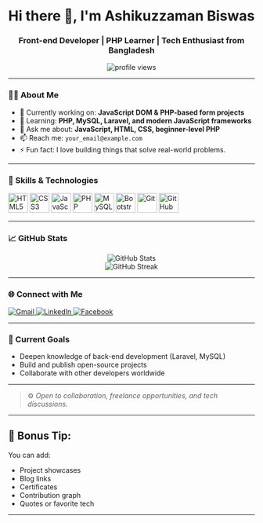 <h1 align="center">Hi there 👋, I'm Ashikuzzaman Biswas</h1>
<h3 align="center">Front-end Developer | PHP Learner | Tech Enthusiast from Bangladesh</h3>

<p align="center">
  <img src="https://komarev.com/ghpvc/?username=ashikbiswas&label=Profile%20Views&color=0e75b6&style=flat" alt="profile views" />
</p>

---

### 👨‍💻 About Me

- 🔭 Currently working on: **JavaScript DOM & PHP-based form projects**
- 🌱 Learning: **PHP, MySQL, Laravel, and modern JavaScript frameworks**
- 💬 Ask me about: **JavaScript, HTML, CSS, beginner-level PHP**
- 📫 Reach me: `your_email@example.com`
- ⚡ Fun fact: I love building things that solve real-world problems.

---

### 🚀 Skills & Technologies

<p align="left">
  <img src="https://cdn.jsdelivr.net/gh/devicons/devicon/icons/html5/html5-original.svg" width="40" height="40" alt="HTML5" />
  <img src="https://cdn.jsdelivr.net/gh/devicons/devicon/icons/css3/css3-original.svg" width="40" height="40" alt="CSS3" />
  <img src="https://cdn.jsdelivr.net/gh/devicons/devicon/icons/javascript/javascript-original.svg" width="40" height="40" alt="JavaScript" />
  <img src="https://cdn.jsdelivr.net/gh/devicons/devicon/icons/php/php-original.svg" width="40" height="40" alt="PHP" />
  <img src="https://cdn.jsdelivr.net/gh/devicons/devicon/icons/mysql/mysql-original.svg" width="40" height="40" alt="MySQL" />
  <img src="https://cdn.jsdelivr.net/gh/devicons/devicon/icons/bootstrap/bootstrap-original.svg" width="40" height="40" alt="Bootstrap" />
  <img src="https://cdn.jsdelivr.net/gh/devicons/devicon/icons/git/git-original.svg" width="40" height="40" alt="Git" />
  <img src="https://cdn.jsdelivr.net/gh/devicons/devicon/icons/github/github-original.svg" width="40" height="40" alt="GitHub" />
</p>

---

### 📈 GitHub Stats

<p align="center">
  <img src="https://github-readme-stats.vercel.app/api?username=ashikbiswas&show_icons=true&theme=gruvbox" alt="GitHub Stats" />
  <br/>
  <img src="https://github-readme-streak-stats.herokuapp.com?user=ashikbiswas&theme=gruvbox" alt="GitHub Streak" />
</p>

---

### 🌐 Connect with Me

<p align="left">
  <a href="mailto:your_biswasashikuzzaman@gmail.com">
    <img src="https://img.shields.io/badge/Gmail-D14836?style=for-the-badge&logo=gmail&logoColor=white" alt="Gmail" />
  </a>
  <a href="https://www.linkedin.com/in/ashikbiswas" target="_blank">
    <img src="https://img.shields.io/badge/LinkedIn-blue?style=for-the-badge&logo=linkedin&logoColor=white" alt="LinkedIn" />
  </a>
  <a href="https://www.facebook.com/ashik.dev.bd" target="_blank">
    <img src="https://img.shields.io/badge/Facebook-1877F2?style=for-the-badge&logo=facebook&logoColor=white" alt="Facebook" />
  </a>
</p>

---

### 📌 Current Goals

- Deepen knowledge of back-end development (Laravel, MySQL)
- Build and publish open-source projects
- Collaborate with other developers worldwide

---

> ⚙️ *Open to collaboration, freelance opportunities, and tech discussions.*

---

## 🧠 Bonus Tip:
You can add:
- Project showcases
- Blog links
- Certificates
- Contribution graph
- Quotes or favorite tech

---


